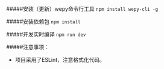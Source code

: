 
#####安装（更新）wepy命令行工具
`npm install wepy-cli -g`

#####安装依赖包
`npm install`

#####开发实时编译
`npm run dev`

#####注意事项：
* 项目采用了ESLint，注意格式化代码。